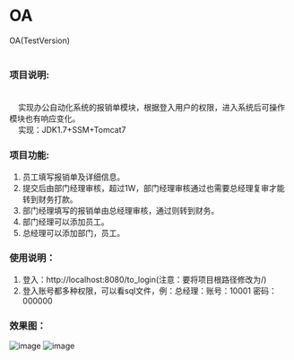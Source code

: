 # OA
OA(TestVersion)<br><br>
### 项目说明:<br><br>
   &nbsp;&nbsp;&nbsp;&nbsp;实现办公自动化系统的报销单模块，根据登入用户的权限，进入系统后可操作模块也有响应变化。<br>
   &nbsp;&nbsp;&nbsp;&nbsp;实现：JDK1.7+SSM+Tomcat7
### 项目功能:
  1. 员工填写报销单及详细信息。<br>
  2. 提交后由部门经理审核，超过1W，部门经理审核通过也需要总经理复审才能转到财务打款。<br>
  3. 部门经理填写的报销单由总经理审核，通过则转到财务。<br>
  4. 部门经理可以添加员工。<br>
  5. 总经理可以添加部门，员工。<br>

### 使用说明：
   1. 登入：http://localhost:8080/to_login(注意：要将项目根路径修改为/)<br>
   2. 登入账号都多种权限，可以看sql文件，例：总经理：账号：10001 密码：000000<br>
   
### 效果图：
![image](https://github.com/zhihui-Yu/OA/tree/master/image/login.png)
![image](https://github.com/zhihui-Yu/OA/tree/master/image/main.png)
